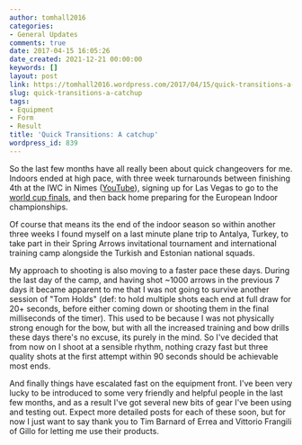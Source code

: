 ```yaml
---
author: tomhall2016
categories:
- General Updates
comments: true
date: 2017-04-15 16:05:26
date_created: 2021-12-21 00:00:00
keywords: []
layout: post
link: https://tomhall2016.wordpress.com/2017/04/15/quick-transitions-a-catchup/
slug: quick-transitions-a-catchup
tags:
- Equipment
- Form
- Result
title: 'Quick Transitions: A catchup'
wordpress_id: 839
---
```


So the last few months have all really been about quick changeovers for me. Indoors ended at high pace, with three week turnarounds between finishing 4th at the IWC in Nimes ([YouTube](https://www.youtube.com/watch?v=dhjbNAJHX20&t=498s)), signing up for Las Vegas to go to the [world cup finals](https://tomhall2016.wordpress.com/2017/02/22/world-cup-finals/), and then back home preparing for the European Indoor championships.

Of course that means its the end of the indoor season so within another three weeks I found myself on a last minute plane trip to Antalya, Turkey, to take part in their Spring Arrows invitational tournament and international training camp alongside the Turkish and Estonian national squads.

My approach to shooting is also moving to a faster pace these days. During the last day of the camp, and having shot ~1000 arrows in the previous 7 days it became apparent to me that I was not going to survive another session of "Tom Holds" (def: to hold multiple shots each end at full draw for 20+ seconds, before either coming down or shooting them in the final milliseconds of the timer). This used to be because I was not physically strong enough for the bow, but with all the increased training and bow drills these days there's no excuse, its purely in the mind. So I've decided that from now on I shoot at a sensible rhythm, nothing crazy fast but three quality shots at the first attempt within 90 seconds should be achievable most ends.

And finally things have escalated fast on the equipment front. I've been very lucky to be introduced to some very friendly and helpful people in the last few months, and as a result I've got several new bits of gear I've been using and testing out. Expect more detailed posts for each of these soon, but for now I just want to say thank you to Tim Barnard of Errea and Vittorio Frangili of Gillo for letting me use their products.